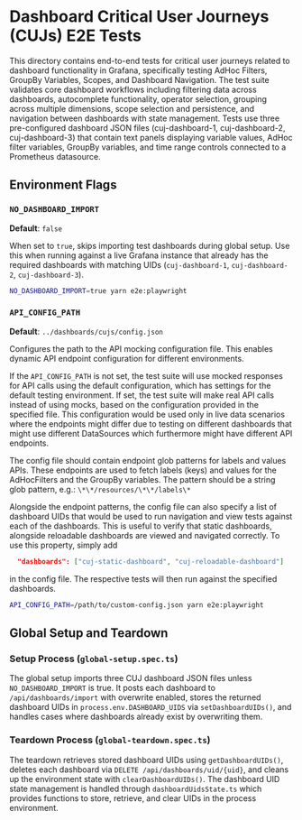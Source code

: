 # Dashboard Critical User Journeys (CUJs) E2E Tests

This directory contains end-to-end tests for critical user journeys related to dashboard functionality in Grafana, specifically testing AdHoc Filters, GroupBy Variables, Scopes, and Dashboard Navigation. The test suite validates core dashboard workflows including filtering data across dashboards, autocomplete functionality, operator selection, grouping across multiple dimensions, scope selection and persistence, and navigation between dashboards with state management. Tests use three pre-configured dashboard JSON files (cuj-dashboard-1, cuj-dashboard-2, cuj-dashboard-3) that contain text panels displaying variable values, AdHoc filter variables, GroupBy variables, and time range controls connected to a Prometheus datasource.

## Environment Flags

### `NO_DASHBOARD_IMPORT`

**Default**: `false`

When set to `true`, skips importing test dashboards during global setup. Use this when running against a live Grafana instance that already has the required dashboards with matching UIDs (`cuj-dashboard-1`, `cuj-dashboard-2`, `cuj-dashboard-3`).

```bash
NO_DASHBOARD_IMPORT=true yarn e2e:playwright
```

### `API_CONFIG_PATH`

**Default**: `../dashboards/cujs/config.json`

Configures the path to the API mocking configuration file. This enables dynamic API endpoint configuration for different environments.

If the `API_CONFIG_PATH` is not set, the test suite will use mocked responses for API calls using the default configuration, which has settings for the default testing environment. If set, the test suite will make real API calls instead of using mocks, based on the configuration provided in the specified file. This configuration would be used only in live data scenarios where the endpoints might differ due to testing on different dashboards that might use different DataSources which furthermore might have different API endpoints.

The config file should contain endpoint glob patterns for labels and values APIs. These endpoints are used to fetch labels (keys) and values for the AdHocFilters and the GroupBy variables. The pattern should be a string glob pattern, e.g.: `\*\*/resources/\*\*/labels\*`

Alongside the endpoint patterns, the config file can also specify a list of dashboard UIDs that would be used to run navigation and view tests against each of the dashboards. This is useful to verify that static dashboards, alongside reloadable dashboards are viewed and navigated correctly. To use this property, simply add

```json
  "dashboards": ["cuj-static-dashboard", "cuj-reloadable-dashboard"]
```

in the config file. The respective tests will then run against the specified dashboards.

```bash
API_CONFIG_PATH=/path/to/custom-config.json yarn e2e:playwright
```

## Global Setup and Teardown

### Setup Process (`global-setup.spec.ts`)

The global setup imports three CUJ dashboard JSON files unless `NO_DASHBOARD_IMPORT` is true. It posts each dashboard to `/api/dashboards/import` with overwrite enabled, stores the returned dashboard UIDs in `process.env.DASHBOARD_UIDS` via `setDashboardUIDs()`, and handles cases where dashboards already exist by overwriting them.

### Teardown Process (`global-teardown.spec.ts`)

The teardown retrieves stored dashboard UIDs using `getDashboardUIDs()`, deletes each dashboard via `DELETE /api/dashboards/uid/{uid}`, and cleans up the environment state with `clearDashboardUIDs()`. The dashboard UID state management is handled through `dashboardUidsState.ts` which provides functions to store, retrieve, and clear UIDs in the process environment.
